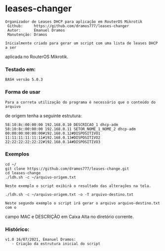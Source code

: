 # leases-changer
    Organizador de Leases DHCP para aplicação em RouterOS Mikrotik
     Github:     https://github.com/dramos777/leases-changer
     Autor:      Emanuel Dramos
     Manutenção: Dramos

    Inicialmente criado para gerar um script com uma lista de leases DHCP a ser
aplicada no RouterOS Mikrotik.

### Testado em:
    BASH versão 5.0.3

### Forma de usar

    Para a correta utilização do programa é necessário que o conteúdo do arquivo
de origem tenha a seguinte estrutura:

```
58:10:8c:00:00:00 192.168.0.10 DESCRICAO_1 dhcp-adm
58:10:8c:00:00:00 192.168.0.11 SETOR_NOME_1_NOME_2 dhcp-adm
00:00:00:00:00:00#192.168.0.12#DISPOSITIVO1
11:11:11:11:11:11#192.168.0.13#DISPOSITIVO2
22:22:22:22:22:22#192.168.0.14#DISPOSITIVO3
```
### Exemplos

```
cd ~/
git clone https://github.com/dramos777/leases-change.git
cd leases-change
./ldh.sh -c ~/arquivo-origem.txt
```
    Neste exemplo o script exibirá o resultado das alterações na tela.
```
./ldh.sh -c ~/arquivo-origem.txt -o -T arquivo-destino.txt
```
    Neste segundo exemplo o script irá gerar o arquivo arquivo-destino.txt com o
campo MAC e DESCRIÇÃO em Caixa Alta no diretório corrente.

### Histórico:

    v1.0 16/07/2021, Emanuel Dramos:
       - Criação da estrutura inicial do script
